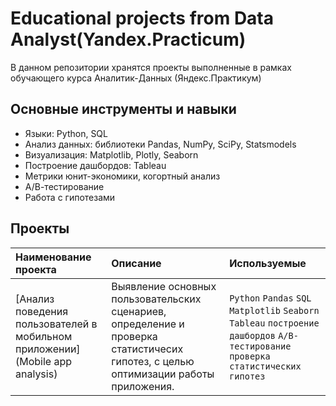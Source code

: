 # Educational projects from Data Analyst(Yandex.Practicum) #

В данном репозитории хранятся проекты выполненные в рамках обучающего курса Аналитик-Данных (Яндекс.Практикум)

## Основные инструменты и навыки

- Языки: Python, SQL
- Анализ данных: библиотеки Pandas, NumPy, SciPy, Statsmodels
-	Визуализация: Matplotlib, Plotly, Seaborn
-	Построение дашбордов: Tableau
-	Метрики юнит-экономики, когортный анализ
-	А/В-тестирование
-	Работа с гипотезами

## Проекты
| Наименование проекта | Описание | Используемые  | 
| :---------------------- | :---------------------- | :---------------------- |
| [Анализ поведения пользователей в мобильном приложении] (Mobile app analysis)| Выявление основных пользовательских сценариев, определение и проверка статистичесих гипотез, с целью оптимизации работы приложения. | `Python` `Pandas` `SQL` `Matplotlib` `Seaborn` `Tableau` `построение дашбордов` `A/B-тестирование` `проверка статистических гипотез` |
